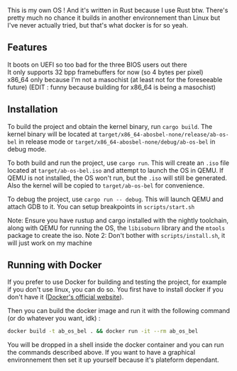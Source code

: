 This is my own OS ! And it's written in Rust because I use Rust btw.
There's pretty much no chance it builds in another environnement than Linux but I've never actually tried, but that's what docker is for so yeah.

## Features
It boots on UEFI so too bad for the three BIOS users out there  
It only supports 32 bpp framebuffers for now (so 4 bytes per pixel)  
x86_64 only because I'm not a masochist (at least not for the foreseeable future) (EDIT : funny because building for x86_64 is being a masochist)

## Installation

To build the project and obtain the kernel binary, run `cargo build`. The kernel binary will be located at `target/x86_64-abosbel-none/release/ab-os-bel` in release mode or `target/x86_64-abosbel-none/debug/ab-os-bel` in debug mode. 

To both build and run the project, use `cargo run`. This will create an `.iso` file located at `target/ab-os-bel.iso` and attempt to launch the OS in QEMU. If QEMU is not installed, the OS won't run, but the `.iso` will still be generated. Also the kernel will be copied to `target/ab-os-bel` for convenience.

To debug the project, use `cargo run -- debug`. This will launch QEMU and attach GDB to it. You can setup breakpoints in `scripts/start.sh`

Note: Ensure you have rustup and cargo installed with the nightly toolchain, along with QEMU for running the OS, the `libisoburn` library and the `mtools` package to create the iso.
Note 2: Don't bother with `scripts/install.sh`, it will just work on my machine

## Running with Docker

If you prefer to use Docker for building and testing the project, for example if you don't use linux, you can do so. You first have to install docker if you don't have it ([Docker's official website](https://www.docker.com/products/docker-desktop)).

Then you can build the docker image and run it with the following command (or do whatever you want, idk) :

```bash
docker build -t ab_os_bel . && docker run -it --rm ab_os_bel
```

You will be dropped in a shell inside the docker container and you can run the commands described above. If you want to have a graphical environnement then set it up yourself because it's plateform dependant.
